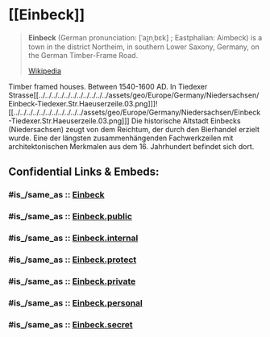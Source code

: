 
# [[Einbeck]]

> **Einbeck** (German pronunciation: [ˈaɪ̯nˌbɛk] ; Eastphalian: Aimbeck) is a town in the district Northeim, 
> in southern Lower Saxony, Germany, on the German Timber-Frame Road.
>
> [Wikipedia](https://en.wikipedia.org/wiki/Einbeck) 

Timber framed houses. 
Between 1540-1600 AD. In Tiedexer Strasse[[../../../../../../../../../../../assets/geo/Europe/Germany/Niedersachsen/Einbeck-Tiedexer.Str.Haeuserzeile.03.png]]]![[../../../../../../../../../../../assets/geo/Europe/Germany/Niedersachsen/Einbeck-Tiedexer.Str.Haeuserzeile.03.png]]]
Die historische Altstadt Einbecks (Niedersachsen) zeugt von dem Reichtum, der durch den Bierhandel erzielt wurde. 
Eine der längsten zusammenhängenden Fachwerkzeilen mit architektonischen Merkmalen aus dem 16. Jahrhundert befindet sich dort.


## Confidential Links & Embeds: 

### #is_/same_as :: [Einbeck](/_Standards/Earth/Continent/Europe/Europe~Central/Germany/Germany~West/Niedersachsen/counties~Niedersachsen/Northeim/cities~Northeim/Einbeck.md) 

### #is_/same_as :: [Einbeck.public](/_public/Earth/Continent/Europe/Europe~Central/Germany/Germany~West/Niedersachsen/counties~Niedersachsen/Northeim/cities~Northeim/Einbeck.public.md) 

### #is_/same_as :: [Einbeck.internal](/_internal/Earth/Continent/Europe/Europe~Central/Germany/Germany~West/Niedersachsen/counties~Niedersachsen/Northeim/cities~Northeim/Einbeck.internal.md) 

### #is_/same_as :: [Einbeck.protect](/_protect/Earth/Continent/Europe/Europe~Central/Germany/Germany~West/Niedersachsen/counties~Niedersachsen/Northeim/cities~Northeim/Einbeck.protect.md) 

### #is_/same_as :: [Einbeck.private](/_private/Earth/Continent/Europe/Europe~Central/Germany/Germany~West/Niedersachsen/counties~Niedersachsen/Northeim/cities~Northeim/Einbeck.private.md) 

### #is_/same_as :: [Einbeck.personal](/_personal/Earth/Continent/Europe/Europe~Central/Germany/Germany~West/Niedersachsen/counties~Niedersachsen/Northeim/cities~Northeim/Einbeck.personal.md) 

### #is_/same_as :: [Einbeck.secret](/_secret/Earth/Continent/Europe/Europe~Central/Germany/Germany~West/Niedersachsen/counties~Niedersachsen/Northeim/cities~Northeim/Einbeck.secret.md)

